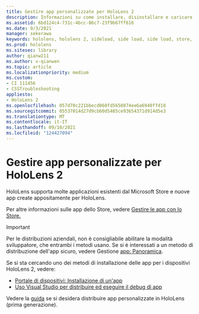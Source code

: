```yaml
---
title: Gestire app personalizzate per HoloLens 2
description: Informazioni su come installare, disinstallare e caricare sul lato app olografiche personalizzate nei dispositivi HoloLens 2 usando il Portale di dispositivi e Visual Studio.
ms.assetid: 6bd124c4-731c-4bcc-86c7-23f9b67ff616
ms.date: 9/3/2021
manager: sekerawa
keywords: hololens, hololens 2, sideload, side load, side load, store, uwp, app, install
ms.prod: hololens
ms.sitesec: library
author: qianw211
ms.author: v-qianwen
ms.topic: article
ms.localizationpriority: medium
ms.custom:
- CI 111456
- CSSTroubleshooting
appliesto:
- HoloLens 2
ms.openlocfilehash: 057d70c221bbecd060fd5650874ee6a6940ffd18
ms.sourcegitcommit: 05537014d27d9cb60d5485ce93654371d914d5e3
ms.translationtype: MT
ms.contentlocale: it-IT
ms.lasthandoff: 09/10/2021
ms.locfileid: "124427094"
---
```

# <a name="manage-custom-apps-for-hololens-2"></a>Gestire app personalizzate per HoloLens 2

HoloLens supporta molte applicazioni esistenti dal Microsoft Store e nuove app create appositamente per HoloLens. 

Per altre informazioni sulle app dello Store, vedere [Gestire le app con lo Store.](holographic-store-apps.md)

> [!IMPORTANT]
> Per le distribuzioni aziendali, non è consigliabile abilitare la modalità sviluppatore, che entrambi i metodi usano. Se si è interessati a un metodo di distribuzione dell'app sicuro, vedere Gestione [app: Panoramica](app-deploy-overview.md).

Se si sta cercando uno dei metodi di installazione delle app per i dispositivi HoloLens 2, vedere:

- [Portale di dispositivi: Installazione di un'app](/windows/mixed-reality/develop/platform-capabilities-and-apis/using-the-windows-device-portal#installing-an-app)
- [Uso Visual Studio per distribuire ed eseguire il debug di app](/windows/mixed-reality/develop/platform-capabilities-and-apis/using-visual-studio)

Vedere la [guida](holographic-custom-apps.md) se si desidera distribuire app personalizzate in HoloLens (prima generazione).


